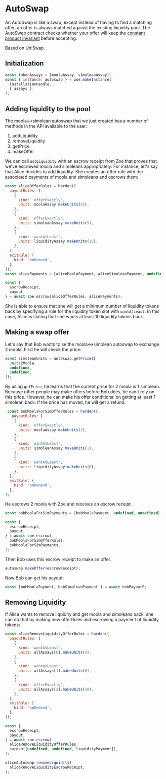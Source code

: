 # AutoSwap

An AutoSwap is like a swap, except instead of having to find a
matching offer, an offer is always matched against the existing
liquidity pool. The AutoSwap contract checks whether your offer will
keep the [constant product
invariant](https://github.com/runtimeverification/verified-smart-contracts/blob/uniswap/uniswap/x-y-k.pdf)
before accepting.

Based on UniSwap.

## Initialization

```js
const tokenAssays = [moolaAssay, simoleanAssay];
const { instance: autoswap } = zoe.makeInstance(
  installationHandle,
  { assays },
);
```

## Adding liquidity to the pool

The moola<->simolean autoswap that we just created has a number of
methods in the API available to the user:
1. addLiquidity
2. removeLiquidity
3. getPrice
4. makeOffer

We can call `addLiquidity` with an escrow receipt from Zoe that proves
that we've escrowed moola and simoleans appropriately. For instance,
let's say that Alice decides to add liquidity. She creates an offer
rule with the associated payments of moola and simoleans and
escrows them:

```js
const aliceOfferRules = harden({
  payoutRules: [
    {
      kind: 'offerExactly',
      units: moolaAssay.makeUnits(10),
    },
    {
      kind: 'offerExactly',
      units: simoleanAssay.makeUnits(5),
    },
    {
      kind: 'wantAtLeast',
      units: liquidityAssay.makeUnits(10),
    },
  ],
  exitRule: {
    kind: 'onDemand',
  },
]);
const alicePayments = [aliceMoolaPayment, aliceSimoleanPayment, undefined];

const {
  escrowReceipt,
  payout,
} = await zoe.escrow(aliceOfferRules, alicePayments);

```
She is able to ensure that she will get a minimum number of liquidity
tokens back by specifying a rule for the liquidity token slot with
`wantAtLeast`. In this case, Alice is stating that she wants at least
10 liquidity tokens back.

## Making a swap offer

Let's say that Bob wants to se the moola<->simolean autoswap
to exchange 2 moola. First he will check the price:

```js
const simoleanUnits = autoswap.getPrice([
  units2Moola,
  undefined,
  undefined,
]);
```
By using `getPrice`, he learns that the current price for 2 moola is 1
simolean. Because other people may make offers before Bob does, he
can't rely on this price. However, he can make his offer conditional
on getting at least 1 simolean back. If the price has moved, he will
get a refund:

```js
 const bobMoolaForSimOfferRules = harden({
   payoutRules: [
    {
      kind: 'offerExactly',
      units: moolaAssay.makeUnits(2),
    },
    {
      kind: 'wantAtLeast',
      units: simoleanAssay.makeUnits(1),
    },
    {
      kind: 'wantAtLeast',
      units: liquidityAssay.makeUnits(0),
    },
  ],
  exitRule: {
    kind: 'onDemand',
  },
);
```
He escrows 2 moola with Zoe and
receives an escrow receipt.

```js
const bobMoolaForSimPayments = [bobMoolaPayment, undefined, undefined];

const {
  escrowReceipt,
  payout,
} = await zoe.escrow(
  bobMoolaForSimOfferRules,
  bobMoolaForSimPayments,
);
```

Then Bob uses this escrow receipt to make an offer.

```js
autoswap.makeOffer(escrowReceipt);
```

Now Bob can get his payout:

```js
const [bobMoolaPayment, bobSimoleanPayment ] = await bobPayoutP;
```

## Removing Liquidity

If Alice wants to remove liquidity and get moola and simoleans back,
she can do that by making new offerRules and escrowing a payment of
liquidity tokens:

```js
const aliceRemoveLiquidityOfferRules = harden({
  payoutRules: [
    {
      kind: 'wantAtLeast',
      units: allAssays[0].makeUnits(0),
    },
    {
      kind: 'wantAtLeast',
      units: allAssays[1].makeUnits(0),
    },
    {
      kind: 'offerExactly',
      units: allAssays[2].makeUnits(10),
    },
  ],
  exitRule: {
    kind: 'onDemand',
  },
});

const {
  escrowReceipt,
  payout,
} = await zoe.escrow(
  aliceRemoveLiquidityOfferRules,
  harden([undefined, undefined, liquidityPayment]),
);

aliceAutoswap.removeLiquidity(
  aliceRemoveLiquidityEscrowReceipt,
);
```
